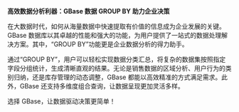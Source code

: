 **高效数据分析利器：GBase 数据 GROUP BY 助力企业决策**

在大数据时代，如何从海量数据中快速提取有价值的信息成为企业发展的关键。GBase 数据库以其卓越的性能和强大的功能，为用户提供了一站式的数据处理解决方案。其中，“GROUP BY”功能更是企业数据分析的得力助手。

通过“GROUP BY”，用户可以轻松实现数据分类汇总，将复杂的数据集按照指定字段分组统计，生成清晰直观的结果。无论是销售数据的区域分析、用户行为的类别归纳，还是库存管理的动态调整，GBase 都能以高效精准的方式满足需求。此外，GBase 还支持多维度组合查询，让数据呈现更加灵活多样。

选择 GBase，让数据驱动决策更简单！